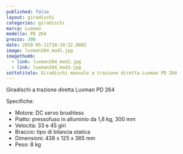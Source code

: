 ```yaml
---
published: false
layout: giradischi
categories: giradischi
marca: Luxman
modello: PD 264
prezzo: 300
date: 2018-05-11T10:19:22.000Z
image: luxman264_mod1.jpg
imagethumb:
  - link: luxman264_mod2.jpg
  - link: luxman264_mod3.jpg
sottotitolo: Giradischi manuale a trazione diretta Luxman PD 264
---
```

Giradischi a trazione diretta Luxman PD 264

Specifiche:
- Motore: DC servo brushless
- Piatto: pressofuso in alluminio da 1,8 kg, 300 mm
- Velocità: 33 e 45 giri
- Braccio: tipo di bilancia statica
- Dimensioni: 438 x 125 x 365 mm
- Peso: 8 kg
